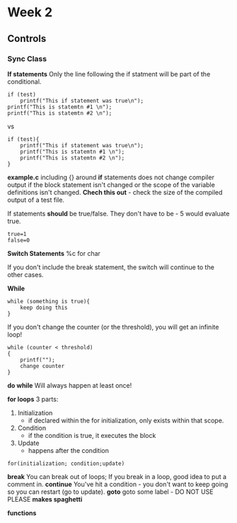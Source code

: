 # Week 2
## Controls
### Sync Class

**If statements**
Only the line following the if statment will be part of the conditional.
```
if (test)
    printf("This if statement was true\n");
printf("This is statemtn #1 \n");
printf("This is statemtn #2 \n");
```
vs
```
if (test){
    printf("This if statement was true\n");
    printf("This is statemtn #1 \n");
    printf("This is statemtn #2 \n");
}
```
__example.c__
including {} around **if** statements does not change compiler output if the block statement isn't changed or the scope of the variable definitions isn't changed.
**Chech this out** - check the size of the compiled output of a test file.

If statements __should__ be true/false. They don't have to be - 5 would evaluate true.
```
true=1
false=0
```

**Switch Statements**
%c for char

If you don't include the break statement, the switch will continue to the other cases.

**While**

```
while (something is true){
    keep doing this
}
```
If you don't change the counter (or the threshold), you will get an infinite loop!
```
while (counter < threshold)
{
    printf("");
    change counter
}
```
 **do while**
 Will always happen at least once!

 **for loops**
 3 parts:
 1. Initialization 
    - if declared within the for initialization, only exists within that scope.
 2. Condition 
    - if the condition is true, it executes the block
 3. Update
    - happens after the condition
 ```
for(initialization; condition;update)
 ```
 **break**
 You can break out of loops; If you break in a loop, good idea to put a comment in.
 **continue**
 You've hit a condition - you don't want to keep going so you can restart (go to update).
 **goto**
 goto some label - DO NOT USE PLEASE
 __makes spaghetti__

 **functions**